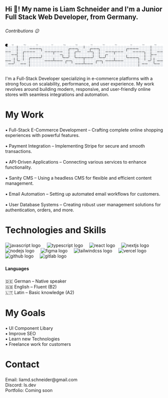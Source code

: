 <h2 align="left">Hi 👋! My name is Liam Schneider and I'm a Junior Full Stack Web Developer, from Germany.</h2>

###

<h6 align="left">Contributions 😉</h6>

###

<picture>
  <source media="(prefers-color-scheme: dark)" srcset="https://raw.githubusercontent.com/ls-services-de/ls-services-de/output/pacman-contribution-graph-dark.svg">
  <source media="(prefers-color-scheme: light)" srcset="https://raw.githubusercontent.com/ls-services-de/ls-services-de/output/pacman-contribution-graph.svg">
  <img alt="pacman contribution graph" src="https://raw.githubusercontent.com/ls-services-de/ls-services-de/output/pacman-contribution-graph.svg">
</picture>

###

<p align="left">I'm a Full-Stack Developer specializing in e-commerce platforms with a strong focus on scalability, performance, and user experience. My work revolves around building modern, responsive, and user-friendly online stores with seamless integrations and automation.</p>

###

<h1 align="left">My Work</h1>

###

<p align="left">▪ Full-Stack E-Commerce Development – Crafting complete online shopping experiences with powerful features.<br><br>▪ Payment Integration – Implementing Stripe for secure and smooth transactions.<br><br>▪ API-Driven Applications – Connecting various services to enhance functionality.<br><br>▪ Sanity CMS – Using a headless CMS for flexible and efficient content management.<br><br>▪ Email Automation – Setting up automated email workflows for customers.<br><br>▪ User Database Systems – Creating robust user management solutions for authentication, orders, and more.</p>

###

<h1 align="left">Technologies and Skills</h1>

###

<div align="left">
  <img src="https://cdn.jsdelivr.net/gh/devicons/devicon/icons/javascript/javascript-original.svg" height="30" alt="javascript logo"  />
  <img width="12" />
  <img src="https://cdn.jsdelivr.net/gh/devicons/devicon/icons/typescript/typescript-original.svg" height="30" alt="typescript logo"  />
  <img width="12" />
  <img src="https://cdn.jsdelivr.net/gh/devicons/devicon/icons/react/react-original.svg" height="30" alt="react logo"  />
  <img width="12" />
  <img src="https://cdn.jsdelivr.net/gh/devicons/devicon/icons/nextjs/nextjs-original.svg" height="30" alt="nextjs logo"  />
  <img width="12" />
  <img src="https://cdn.jsdelivr.net/gh/devicons/devicon/icons/nodejs/nodejs-original.svg" height="30" alt="nodejs logo"  />
  <img width="12" />
  <img src="https://cdn.jsdelivr.net/gh/devicons/devicon/icons/figma/figma-original.svg" height="30" alt="figma logo"  />
  <img width="12" />
  <img src="https://cdn.jsdelivr.net/gh/devicons/devicon/icons/tailwindcss/tailwindcss-original-wordmark.svg" height="30" alt="tailwindcss logo"  />
  <img width="12" />
  <img src="https://skillicons.dev/icons?i=vercel" height="30" alt="vercel logo"  />
  <img width="12" />
  <img src="https://skillicons.dev/icons?i=github" height="30" alt="github logo"  />
  <img width="12" />
  <img src="https://skillicons.dev/icons?i=gitlab" height="30" alt="gitlab logo"  />
</div>

###

<h4 align="left">Languages</h4>

###

<p align="left">🇩🇪 German – Native speaker<br>🇬🇧 English – Fluent (B2)<br>🇱🇹 Latin – Basic knowledge (A2)</p>

###

<h1 align="left">My Goals</h1>

###

<p align="left">▪ UI Component Libary<br>▪ Improve SEO<br>▪ Learn new Technologies<br>▪ Freelance work for customers</p>

###

<h1 align="left">Contact</h1>

###

<p align="left">Email: liamd.schneider@gmail.com<br>Discord: ls.dev<br>Portfolio: Coming soon</p>

###
